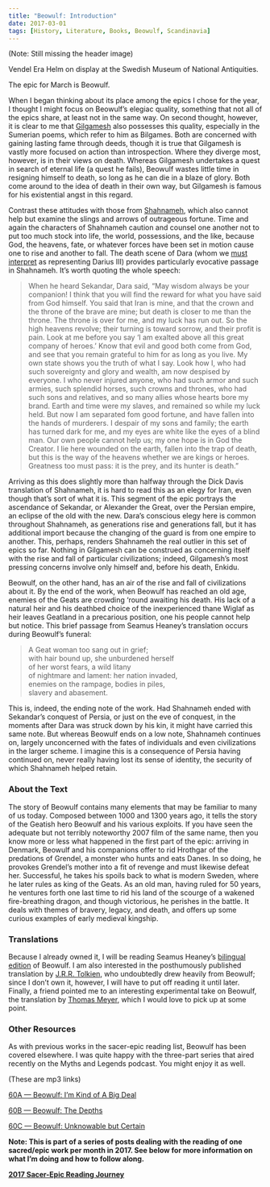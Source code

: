 ```yaml
---
title: "Beowulf: Introduction"
date: 2017-03-01
tags: [History, Literature, Books, Beowulf, Scandinavia]
---
```


(Note: Still missing the header image)

Vendel Era Helm on display at the Swedish Museum of National Antiquities.

The epic for March is Beowulf.

When I began thinking about its place among the epics I chose for the year, I thought I might focus on Beowulf’s elegiac quality, something that not all of the epics share, at least not in the same way. On second thought, however, it is clear to me that [Gilgamesh](blog/he-who-saw-the-deep-the-epic-of-gilgamesh-3b434d97155d#.pwzrrxhrp) also possesses this quality, especially in the Sumerian poems, which refer to him as Bilgames. Both are concerned with gaining lasting fame through deeds, though it is true that Gilgamesh is vastly more focused on action than introspection. Where they diverge most, however, is in their views on death. Whereas Gilgamesh undertakes a quest in search of eternal life (a quest he fails), Beowulf wastes little time in resigning himself to death, so long as he can die in a blaze of glory. Both come around to the idea of death in their own way, but Gilgamesh is famous for his existential angst in this regard.

Contrast these attitudes with those from [Shahnameh](blog/shahnameh), which also cannot help but examine the slings and arrows of outrageous fortune. Time and again the characters of Shahnameh caution and counsel one another not to put too much stock into life, the world, possessions, and the like, because God, the heavens, fate, or whatever forces have been set in motion cause one to rise and another to fall. The death scene of Dara (whom we [must interpret](blog/shahnameh-alternative-takes-update-and-historial-perspective) as representing Darius III) provides particularly evocative passage in Shahnameh. It’s worth quoting the whole speech:
> When he heard Sekandar, Dara said, “May wisdom always be your companion! I think that you will find the reward for what you have said from God himself. You said that Iran is mine, and that the crown and the throne of the brave are mine; but death is closer to me than the throne. The throne is over for me, and my luck has run out. So the high heavens revolve; their turning is toward sorrow, and their profit is pain. Look at me before you say ‘I am exalted above all this great company of heroes.’ Know that evil and good both come from God, and see that you remain grateful to him for as long as you live. My own state shows you the truth of what I say. Look how I, who had such sovereignty and glory and wealth, am now despised by everyone. I who never injured anyone, who had such armor and such armies, such splendid horses, such crowns and thrones, who had such sons and relatives, and so many allies whose hearts bore my brand. Earth and time were my slaves, and remained so while my luck held. But now I am separated fom good fortune, and have fallen into the hands of murderers. I despair of my sons and family; the earth has turned dark for me, and my eyes are white like the eyes of a blind man. Our own people cannot help us; my one hope is in God the Creator. I lie here wounded on the earth, fallen into the trap of death, but this is the way of the heavens whether we are kings or heroes. Greatness too must pass: it is the prey, and its hunter is death.”

Arriving as this does slightly more than halfway through the Dick Davis translation of Shahnameh, it is hard to read this as an elegy for Iran, even though that’s sort of what it is. This segment of the epic portrays the ascendance of Sekandar, or Alexander the Great, over the Persian empire, an eclipse of the old with the new. Dara’s conscious elegy here is common throughout Shahnameh, as generations rise and generations fall, but it has additional import because the changing of the guard is from one empire to another. This, perhaps, renders Shahnameh the real outlier in this set of epics so far. Nothing in Gilgamesh can be construed as concerning itself with the rise and fall of particular civilizations; indeed, Gilgamesh’s most pressing concerns involve only himself and, before his death, Enkidu.

Beowulf, on the other hand, has an air of the rise and fall of civilizations about it. By the end of the work, when Beowulf has reached an old age, enemies of the Geats are crowding ‘round awaiting his death. His lack of a natural heir and his deathbed choice of the inexperienced thane Wiglaf as heir leaves Geatland in a precarious position, one his people cannot help but notice. This brief passage from Seamus Heaney’s translation occurs during Beowulf’s funeral:
> A Geat woman too sang out in grief;  
with hair bound up, she unburdened herself  
of her worst fears, a wild litany  
of nightmare and lament: her nation invaded,  
enemies on the rampage, bodies in piles,  
slavery and abasement.

This is, indeed, the ending note of the work. Had Shahnameh ended with Sekandar’s conquest of Persia, or just on the eve of conquest, in the moments after Dara was struck down by his kin, it might have carried this same note. But whereas Beowulf ends on a low note, Shahnameh continues on, largely unconcerned with the fates of individuals and even civilizations in the larger scheme. I imagine this is a consequence of Persia having continued on, never really having lost its sense of identity, the security of which Shahnameh helped retain.

### About the Text

The story of Beowulf contains many elements that may be familiar to many of us today. Composed between 1000 and 1300 years ago, it tells the story of the Geatish hero Beowulf and his various exploits. If you have seen the adequate but not terribly noteworthy 2007 film of the same name, then you know more or less what happened in the first part of the epic: arriving in Denmark, Beowulf and his companions offer to rid Hrothgar of the predations of Grendel, a monster who hunts and eats Danes. In so doing, he provokes Grendel’s mother into a fit of revenge and must likewise defeat her. Successful, he takes his spoils back to what is modern Sweden, where he later rules as king of the Geats. As an old man, having ruled for 50 years, he ventures forth one last time to rid his land of the scourge of a wakened fire-breathing dragon, and though victorious, he perishes in the battle. It deals with themes of bravery, legacy, and death, and offers up some curious examples of early medieval kingship.

### Translations

Because I already owned it, I will be reading Seamus Heaney’s [bilingual edition](https://www.amazon.com/Beowulf-New-Verse-Translation-Bilingual/dp/0393320979/) of Beowulf. I am also interested in the posthumously published translation by [J.R.R. Tolkien](https://www.amazon.com/Beowulf-Translation-Commentary-J-R-R-Tolkien/dp/0544570308/), who undoubtedly drew heavily from Beowulf; since I don’t own it, however, I will have to put off reading it until later. Finally, a friend pointed me to an interesting experimental take on Beowulf, the translation by [Thomas Meyer](https://www.amazon.com/Beowulf-Translation-Thomas-Meyer/dp/0615612652/), which I would love to pick up at some point.

### Other Resources

As with previous works in the sacer-epic reading list, Beowulf has been covered elsewhere. I was quite happy with the three-part series that aired recently on the Myths and Legends podcast. You might enjoy it as well.

(These are mp3 links)

[60A — Beowulf: I’m Kind of A Big Deal](https://dts.podtrac.com/redirect.mp3/traffic.libsyn.com/secure/mythpodcast/MaL60A.mp3)

[60B — Beowulf: The Depths](https://dts.podtrac.com/redirect.mp3/traffic.libsyn.com/secure/mythpodcast/MaL60B.mp3)

[60C — Beowulf: Unknowable but Certain](https://dts.podtrac.com/redirect.mp3/traffic.libsyn.com/secure/mythpodcast/MaL60C.mp3)

**Note: This is part of a series of posts dealing with the reading of one sacred/epic work per month in 2017. See below for more information on what I’m doing and how to follow along.**

[**2017 Sacer-Epic Reading Journey**](https://medium.com/@snightingale/2017-sacer-epic-reading-journey-51f28d6e02a5)
